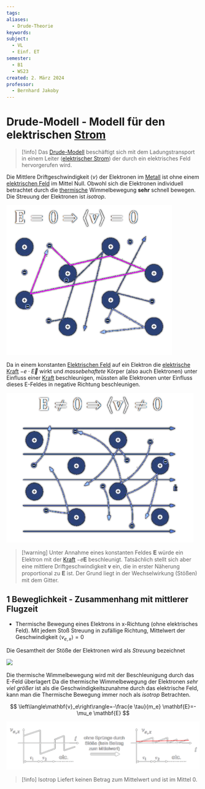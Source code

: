 ```yaml
---
tags: 
aliases:
  - Drude-Theorie
keywords: 
subject:
  - VL
  - Einf. ET
semester:
  - B1
  - WS23
created: 2. März 2024
professor:
  - Bernhard Jakoby
---
```

 

# Drude-Modell - Modell für den elektrischen [Strom](../Elektrotechnik/elektrischer%20Strom.md)

> [!info] Das [Drude-Modell](Drude-Modell.md) beschäftigt sich mit dem Ladungstransport in einem Leiter ([elektrischer Strom](elektrischer%20Strom.md)) der durch ein elektrisches Feld hervorgerufen wird.

Die Mittlere Driftgeschwindigkeit $\langle v\rangle$ der Elektronen im [Metall](../Chemie/Metallbindung.md) ist ohne einem [elektrischen Feld](Elektrisches%20Feld.md) im Mittel Null.
Obwohl sich die Elektronen individuell betrachtet durch die [thermische](../Physik/Temperatur%20und%20Teilchenmodell.md) Wimmelbewegung **sehr** schnell bewegen. Die Streuung der Elektronen ist *isotrop*.

![](../Elektrotechnik/assets/V_Therm.png)


Da in einem konstanten [Elektrischen Feld](../Elektrotechnik/Elektrisches%20Feld.md) auf ein Elektron die [elektrische Kraft](../Elektrotechnik/Elektrische%20Kraft.md) $-e\cdot \vec{E}$ wirkt und *massebehaftete* Körper (also auch Elektronen) unter Einfluss einer [Kraft](../Physik/Newtonsche%20Axiome.md) beschleunigen, müssten alle Elektronen unter Einfluss dieses E-Feldes in negative Richtung beschleunigen.

![V_ThermEFeld](../Elektrotechnik/assets/V_ThermEFeld.png)


> [!warning] Unter Annahme eines konstanten Feldes 𝐄 würde ein Elektron mit der [Kraft](../Physik/Newtonsche%20Axiome.md) −𝑒𝐄 beschleunigt.
> Tatsächlich stellt sich aber eine mittlere Driftgeschwindigkeit 𝐯 ein, die in erster Näherung proportional zu 𝐄 ist.
> Der Grund liegt in der Wechselwirkung (Stößen) mit dem Gitter.

## 1 Beweglichkeit - Zusammenhang mit mittlerer Flugzeit

- Thermische Bewegung eines Elektrons in x-Richtung (ohne elektrisches Feld). Mit jedem Stoß Streuung in zufällige Richtung, Mittelwert der Geschwindigkeit $\langle v_{e,x} \rangle = 0$

Die Gesamtheit der Stöße der Elektronen wird als *Streuung* bezeichnet

![](assets/DrudeStosszeiten.png)

Die thermische Wimmelbewegung wird mit der Beschleunigung durch das E-Feld überlagert 
Da die thermische Wimmelbewegung der Elektronen *sehr viel größer* ist als die Geschwindigkeitszunahme durch das elektrische Feld, kann man die Thermische Bewegung immer noch als *isotrop* Betrachten.

$$
\left\langle\mathbf{v}_e\right\rangle=-\frac{e \tau}{m_e} \mathbf{E}=-\mu_e \mathbf{E}
$$

![](assets/MittlGeschwE.png)

> [!info] Isotrop
> Liefert keinen Betrag zum Mittelwert und ist im Mittel $0$.
